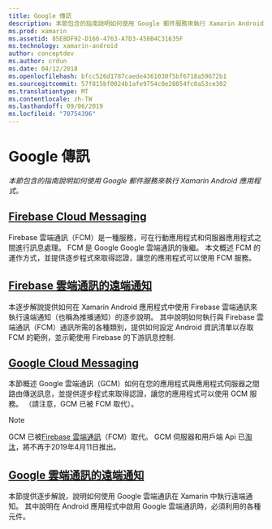 ```yaml
---
title: Google 傳訊
description: 本節包含的指南說明如何使用 Google 郵件服務來執行 Xamarin Android 應用程式。
ms.prod: xamarin
ms.assetid: 85E8DF92-D160-4763-A7D3-458B4C31635F
ms.technology: xamarin-android
author: conceptdev
ms.author: crdun
ms.date: 04/12/2018
ms.openlocfilehash: bfcc526d1787caede4361030f5bf6718a59672b1
ms.sourcegitcommit: 57f815bf0024b1afe9754c0e28054fc0a53ce302
ms.translationtype: MT
ms.contentlocale: zh-TW
ms.lasthandoff: 09/06/2019
ms.locfileid: "70754396"
---
```

# <a name="google-messaging"></a>Google 傳訊

_本節包含的指南說明如何使用 Google 郵件服務來執行 Xamarin Android 應用程式。_

## <a name="firebase-cloud-messagingfirebase-cloud-messagingmd"></a>[Firebase Cloud Messaging](firebase-cloud-messaging.md)

Firebase 雲端通訊（FCM）是一種服務，可在行動應用程式和伺服器應用程式之間進行訊息處理。 FCM 是 Google Google 雲端通訊的後繼。 本文概述 FCM 的運作方式，並提供逐步程式來取得認證，讓您的應用程式可以使用 FCM 服務。

## <a name="remote-notifications-with-firebase-cloud-messagingremote-notifications-with-fcmmd"></a>[Firebase 雲端通訊的遠端通知](remote-notifications-with-fcm.md)

本逐步解說提供如何在 Xamarin Android 應用程式中使用 Firebase 雲端通訊來執行遠端通知（也稱為推播通知）的逐步說明。 其中說明如何執行與 Firebase 雲端通訊（FCM）通訊所需的各種類別，提供如何設定 Android 資訊清單以存取 FCM 的範例，並示範使用 Firebase 的下游訊息控制.

## <a name="google-cloud-messaginggoogle-cloud-messagingmd"></a>[Google Cloud Messaging](google-cloud-messaging.md)

本節概述 Google 雲端通訊（GCM）如何在您的應用程式與應用程式伺服器之間路由傳送訊息，並提供逐步程式來取得認證，讓您的應用程式可以使用 GCM 服務。 （請注意，GCM 已被 FCM 取代）。

> [!NOTE]
> GCM 已被[Firebase 雲端通訊](~/android/data-cloud/google-messaging/firebase-cloud-messaging.md)（FCM）取代。
> GCM 伺服器和用戶端 Api 已[淘汰](https://firebase.googleblog.com/2018/04/time-to-upgrade-from-gcm-to-fcm.html)，將不再于2019年4月11日推出。

## <a name="remote-notifications-with-google-cloud-messagingremote-notifications-with-gcmmd"></a>[Google 雲端通訊的遠端通知](remote-notifications-with-gcm.md)

本節提供逐步解說，說明如何使用 Google 雲端通訊在 Xamarin 中執行遠端通知。
其中說明在 Android 應用程式中啟用 Google 雲端通訊時，必須利用的各種元件。
